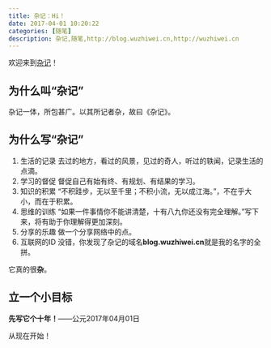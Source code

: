 ```yaml
---
title: 杂记：Hi！
date: 2017-04-01 10:20:22
categories: [随笔]
description: 杂记,随笔,http://blog.wuzhiwei.cn,http://wuzhiwei.cn
---
```

欢迎来到[杂记](http://blog.wuzhiwei.cn/)！

## 为什么叫“杂记”

杂记一体，所包甚广。以其所记者杂，故曰《杂记》。

## 为什么写“杂记”
1. 生活的记录
去过的地方，看过的风景，见过的奇人，听过的轶闻，记录生活的点滴。
2. 学习的督促
督促自己有始有终、有规划、有结果的学习。
3. 知识的积累
“不积跬步，无以至千里；不积小流，无以成江海。”，不在乎大小，而在于积累。
4. 思维的训练
“如果一件事情你不能讲清楚，十有八九你还没有完全理解。”写下来，将有助于你理解得更加深刻。
5. 分享的乐趣
做一个分享网络中的点。
6. 互联网的ID
没错，你发现了杂记的域名**blog.wuzhiwei.cn**就是我的名字的全拼。

它真的很**杂**。
## 立一个小目标
**先写它个十年！**——公元2017年04月01日

从现在开始！